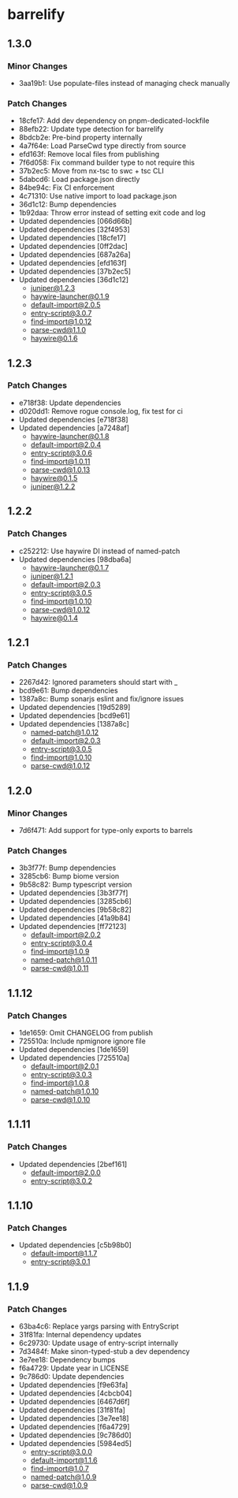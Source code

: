 # barrelify

## 1.3.0

### Minor Changes

- 3aa19b1: Use populate-files instead of managing check manually

### Patch Changes

- 18cfe17: Add dev dependency on pnpm-dedicated-lockfile
- 88efb22: Update type detection for barrelify
- 8bdcb2e: Pre-bind property internally
- 4a7f64e: Load ParseCwd type directly from source
- efd163f: Remove local files from publishing
- 7f6d058: Fix command builder type to not require this
- 37b2ec5: Move from nx-tsc to swc + tsc CLI
- 5dabcd6: Load package.json directly
- 84be94c: Fix CI enforcement
- 4c71310: Use native import to load package.json
- 36d1c12: Bump dependencies
- 1b92daa: Throw error instead of setting exit code and log
- Updated dependencies [066d66b]
- Updated dependencies [32f4953]
- Updated dependencies [18cfe17]
- Updated dependencies [0ff2dac]
- Updated dependencies [687a26a]
- Updated dependencies [efd163f]
- Updated dependencies [37b2ec5]
- Updated dependencies [36d1c12]
  - juniper@1.2.3
  - haywire-launcher@0.1.9
  - default-import@2.0.5
  - entry-script@3.0.7
  - find-import@1.0.12
  - parse-cwd@1.1.0
  - haywire@0.1.6

## 1.2.3

### Patch Changes

- e718f38: Update dependencies
- d020dd1: Remove rogue console.log, fix test for ci
- Updated dependencies [e718f38]
- Updated dependencies [a7248af]
  - haywire-launcher@0.1.8
  - default-import@2.0.4
  - entry-script@3.0.6
  - find-import@1.0.11
  - parse-cwd@1.0.13
  - haywire@0.1.5
  - juniper@1.2.2

## 1.2.2

### Patch Changes

- c252212: Use haywire DI instead of named-patch
- Updated dependencies [98dba6a]
  - haywire-launcher@0.1.7
  - juniper@1.2.1
  - default-import@2.0.3
  - entry-script@3.0.5
  - find-import@1.0.10
  - parse-cwd@1.0.12
  - haywire@0.1.4

## 1.2.1

### Patch Changes

- 2267d42: Ignored parameters should start with \_
- bcd9e61: Bump dependencies
- 1387a8c: Bump sonarjs eslint and fix/ignore issues
- Updated dependencies [19d5289]
- Updated dependencies [bcd9e61]
- Updated dependencies [1387a8c]
  - named-patch@1.0.12
  - default-import@2.0.3
  - entry-script@3.0.5
  - find-import@1.0.10
  - parse-cwd@1.0.12

## 1.2.0

### Minor Changes

- 7d6f471: Add support for type-only exports to barrels

### Patch Changes

- 3b3f77f: Bump dependencies
- 3285cb6: Bump biome version
- 9b58c82: Bump typescript version
- Updated dependencies [3b3f77f]
- Updated dependencies [3285cb6]
- Updated dependencies [9b58c82]
- Updated dependencies [41a9b84]
- Updated dependencies [ff72123]
  - default-import@2.0.2
  - entry-script@3.0.4
  - find-import@1.0.9
  - named-patch@1.0.11
  - parse-cwd@1.0.11

## 1.1.12

### Patch Changes

- 1de1659: Omit CHANGELOG from publish
- 725510a: Include npmignore ignore file
- Updated dependencies [1de1659]
- Updated dependencies [725510a]
  - default-import@2.0.1
  - entry-script@3.0.3
  - find-import@1.0.8
  - named-patch@1.0.10
  - parse-cwd@1.0.10

## 1.1.11

### Patch Changes

- Updated dependencies [2bef161]
  - default-import@2.0.0
  - entry-script@3.0.2

## 1.1.10

### Patch Changes

- Updated dependencies [c5b98b0]
  - default-import@1.1.7
  - entry-script@3.0.1

## 1.1.9

### Patch Changes

- 63ba4c6: Replace yargs parsing with EntryScript
- 31f81fa: Internal dependency updates
- 6c29730: Update usage of entry-script internally
- 7d3484f: Make sinon-typed-stub a dev dependency
- 3e7ee18: Dependency bumps
- f6a4729: Update year in LICENSE
- 9c786d0: Update dependencies
- Updated dependencies [f9e63fa]
- Updated dependencies [4cbcb04]
- Updated dependencies [6467d6f]
- Updated dependencies [31f81fa]
- Updated dependencies [3e7ee18]
- Updated dependencies [f6a4729]
- Updated dependencies [9c786d0]
- Updated dependencies [5984ed5]
  - entry-script@3.0.0
  - default-import@1.1.6
  - find-import@1.0.7
  - named-patch@1.0.9
  - parse-cwd@1.0.9
